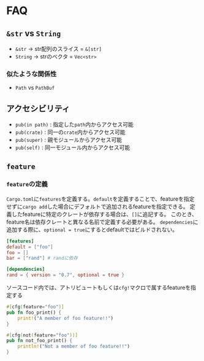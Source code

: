 # FAQ

## `&str` vs `String`
- `&str` -> str配列のスライス = `&[str]`
- `String` -> strのベクタ = `Vec<str>`

### 似たような関係性
- `Path` vs `PathBuf`

## アクセシビリティ
- `pub(in path)` : 指定した`path`内からアクセス可能
- `pub(crate)` : 同一の`crate`内からアクセス可能
- `pub(super)` : 親モジュールからアクセス可能
- `pub(self)` : 同一モジュール内からアクセス可能

## `feature`

### `feature`の定義

`Cargo.toml`に`features`を定義する。`default`を定義することで、featureを指定せずに`cargo add`した場合にデフォルトで追加されるfeatureを指定できる。
定義したfeatureに特定のクレートが依存する場合は、`[]`に追記する。
このとき、feature名は依存クレートと異なる名前で定義する必要がある。
`dependencies`に追加する際に、`optional = true`にするとdefaultではビルドされない。

```toml
[features]
default = ["foo"]
foo = []
bar = ["rand"] # randに依存

[dependencies]
rand = { version = "0.7", optional = true }
```

ソースコード内では、アトリビュートもしくは`cfg!`マクロで属するfeatureを指定する

```rust
#[cfg(feature="foo")]
pub fn foo_print() {
    print!("A member of foo feature!!")
}

#[cfg(not(feature="foo"))]
pub fn not_foo_print() {
    println!("Not a member of foo feature!!")
}
```
